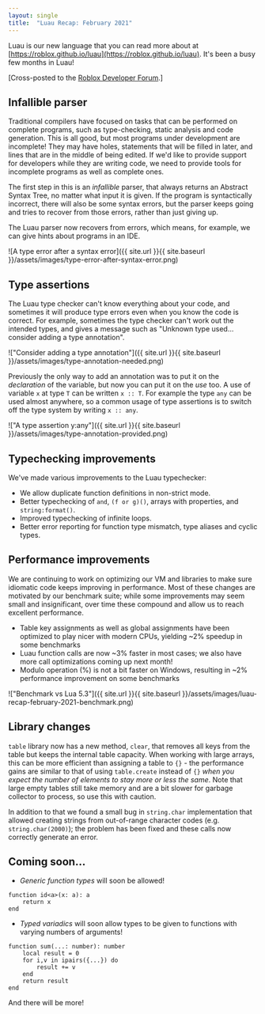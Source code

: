 ```yaml
---
layout: single
title:  "Luau Recap: February 2021"
---
```


Luau is our new language that you can read more about at [https://roblox.github.io/luau](https://roblox.github.io/luau). It's been a busy few months in Luau!

[Cross-posted to the [Roblox Developer Forum](https://devforum.roblox.com/t/luau-recap-february-2021/).]

## Infallible parser

Traditional compilers have focused on tasks that can be performed on complete programs, such as type-checking, static analysis and code generation. This is all good, but most programs under development are incomplete! They may have holes, statements that will be filled in later, and lines that are in the middle of being edited. If we'd like to provide support for developers while they are writing code, we need to provide tools for incomplete programs as well as complete ones.

The first step in this is an *infallible* parser, that always returns an Abstract Syntax Tree, no matter what input it is given. If the program is syntactically incorrect, there will also be some syntax errors, but the parser keeps going and tries to recover from those errors, rather than just giving up.

The Luau parser now recovers from errors, which means, for example, we can give hints about programs in an IDE.

![A type error after a syntax error]({{ site.url }}{{ site.baseurl }}/assets/images/type-error-after-syntax-error.png)

## Type assertions

The Luau type checker can't know everything about your code, and sometimes it will produce type errors even when you know the code is correct. For example, sometimes the type checker can't work out the intended types, and gives a message such as "Unknown type used... consider adding a type annotation".

!["Consider adding a type annotation"]({{ site.url }}{{ site.baseurl }}/assets/images/type-annotation-needed.png)

Previously the only way to add an annotation was to put it on the *declaration* of the variable, but now you can put it on the *use* too.  A use of variable `x` at type `T` can be written `x :: T`. For example the type `any` can be used almost anywhere, so a common usage of type assertions is to switch off the type system by writing `x :: any`.

!["A type assertion y:any"]({{ site.url }}{{ site.baseurl }}/assets/images/type-annotation-provided.png)

## Typechecking improvements

We've made various improvements to the Luau typechecker:

 * We allow duplicate function definitions in non-strict mode.
 * Better typechecking of `and`, `(f or g)()`, arrays with properties, and `string:format()`.
 * Improved typechecking of infinite loops.
 * Better error reporting for function type mismatch, type aliases and cyclic types.

## Performance improvements

We are continuing to work on optimizing our VM and libraries to make sure idiomatic code keeps improving in performance. Most of these changes are motivated by our benchmark suite; while some improvements may seem small and insignificant, over time these compound and allow us to reach excellent performance.

 * Table key assignments as well as global assignments have been optimized to play nicer with modern CPUs, yielding ~2% speedup in some benchmarks
 * Luau function calls are now ~3% faster in most cases; we also have more call optimizations coming up next month!
 * Modulo operation (%) is not a bit faster on Windows, resulting in ~2% performance improvement on some benchmarks

!["Benchmark vs Lua 5.3"]({{ site.url }}{{ site.baseurl }}/assets/images/luau-recap-february-2021-benchmark.png)

## Library changes

`table` library now has a new method, `clear`, that removes all keys from the table but keeps the internal table capacity. When working with large arrays, this can be more efficient than assigning a table to `{}` - the performance gains are similar to that of using `table.create` instead of `{}` *when you expect the number of elements to stay more or less the same*. Note that large empty tables still take memory and are a bit slower for garbage collector to process, so use this with caution.

In addition to that we found a small bug in `string.char` implementation that allowed creating strings from out-of-range character codes (e.g. `string.char(2000)`); the problem has been fixed and these calls now correctly generate an error.

## Coming soon...

* _Generic function types_ will soon be allowed!
```
function id<a>(x: a): a
    return x
end
```

* _Typed variadics_ will soon allow types to be given to functions with varying numbers of arguments!
```
function sum(...: number): number
    local result = 0
    for i,v in ipairs({...}) do
        result += v
    end
    return result
end
```

And there will be more!
